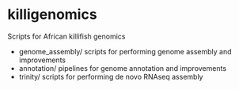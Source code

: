 # killigenomics
Scripts for African killifish genomics

* genome_assembly/ scripts for performing genome assembly and improvements
* annotation/ pipelines for genome annotation and improvements
* trinity/ scripts for performing de novo RNAseq assembly

